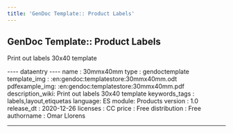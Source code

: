 ```yaml
---
title: 'GenDoc Template:: Product Labels'
---
```


GenDoc Template:: Product Labels
--------------------------------

Print out labels 30x40 template

---- dataentry ---- name : 30mmx40mm type : gendoctemplate template\_img
: :en:gendoc:templatestore:30mmx40mm.odt pdfexample\_img:
:en:gendoc:templatestore:30mmx40mm.pdf description\_wiki: Print out
labels 30x40 template keywords\_tags : labels,layout,etiquetas language:
ES module: Products version : 1.0 release\_dt : 2020-12-26 licenses : CC
price : Free distribution : Free authorname : Omar Llorens

------------------------------------------------------------------------

  
